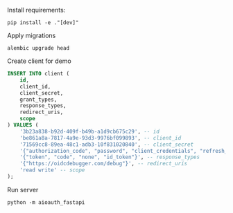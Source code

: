 Install requirements:

```
pip install -e ."[dev]"
```

Apply migrations

```
alembic upgrade head
```

Create client for demo

```sql
INSERT INTO client (
    id,
    client_id,
    client_secret,
    grant_types,
    response_types,
    redirect_uris,
    scope
) VALUES (
    '3b23a838-b92d-409f-b49b-a1d9cb675c29', -- id
    'be861a8a-7817-4a9e-93d3-9976bf099893', -- client_id
    '71569cc8-89ea-48c1-adb3-10f831020840', -- client_secret
    '{"authorization_code", "password", "client_credentials", "refresh_token"}', -- grant_types
    '{"token", "code", "none", "id_token"}', -- response_types
    '{"https://oidcdebugger.com/debug"}', -- redirect_uris
    'read write' -- scope
);
```

Run server

```
python -m aioauth_fastapi
```

